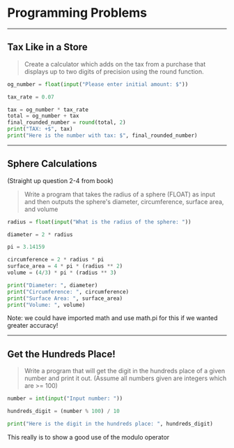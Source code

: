 # Programming Problems


---

## Tax Like in a Store

> Create a calculator which adds on the tax from a purchase that displays up to two digits of precision using the round function.

```python
og_number = float(input("Please enter initial amount: $"))

tax_rate = 0.07

tax = og_number * tax_rate
total = og_number + tax
final_rounded_number = round(total, 2)
print("TAX: +$", tax)
print("Here is the number with tax: $", final_rounded_number)
```


---


## Sphere Calculations

(Straight up question 2-4 from book)

> Write a program that takes the radius of a sphere (FLOAT) as input 
> and then outputs the sphere's diameter, circumference, surface area, and volume
> 
```python
radius = float(input("What is the radius of the sphere: "))

diameter = 2 * radius

pi = 3.14159

circumference = 2 * radius * pi
surface_area = 4 * pi * (radius ** 2)
volume = (4/3) * pi * (radius ** 3)

print("Diameter: ", diameter)
print("Circumference: ", circumference)
print("Surface Area: ", surface_area)
print("Volume: ", volume)
```

Note: we could have imported math and use math.pi for this if we wanted greater accuracy!


-----

## Get the Hundreds Place!

> Write a program that will get the digit in the hundreds place of a given number and print it out.
> (Assume all numbers given are integers which are >= 100)

```python
number = int(input("Input number: "))

hundreds_digit = (number % 100) / 10

print("Here is the digit in the hundreds place: ", hundreds_digit)
```

This really is to show a good use of the modulo operator